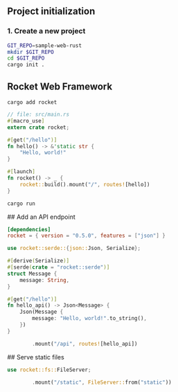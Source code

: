 ## Project initialization

### 1. Create a new project
```bash
GIT_REPO=sample-web-rust
mkdir $GIT_REPO
cd $GIT_REPO
cargo init .
```

## Rocket Web Framework

```
cargo add rocket
```

```rust
// file: src/main.rs
#[macro_use]
extern crate rocket;

#[get("/hello")]
fn hello() -> &'static str {
    "Hello, world!"
}

#[launch]
fn rocket() -> _ {
    rocket::build().mount("/", routes![hello])
}
```

```bash
cargo run
```


## Add an API endpoint

```toml
[dependencies]
rocket = { version = "0.5.0", features = ["json"] }
```

```rust
use rocket::serde::{json::Json, Serialize};

#[derive(Serialize)]
#[serde(crate = "rocket::serde")]
struct Message {
    message: String,
}

#[get("/hello")]
fn hello_api() -> Json<Message> {
    Json(Message {
        message: "Hello, world!".to_string(),
    })
}

        .mount("/api", routes![hello_api])
```


## Serve static files

```rust
use rocket::fs::FileServer;

        .mount("/static", FileServer::from("static"))
```
